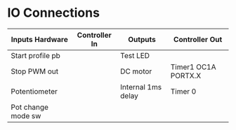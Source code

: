 # IO Connections

| Inputs Hardware    | Controller In | Outputs            | Controller Out      |
| ------------------ | ------------- | ------------------ | ------------------- |
| Start profile pb   |               | Test LED           |                     |
| Stop PWM out       |               | DC motor           | Timer1 OC1A PORTX.X |
| Potentiometer      |               | Internal 1ms delay | Timer 0             |
| Pot change mode sw |               |                    |                     |